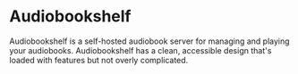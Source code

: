 # Audiobookshelf

Audiobookshelf is a self-hosted audiobook server for managing and playing your audiobooks. Audiobookshelf has a clean, accessible design that's loaded with features but not overly complicated.

